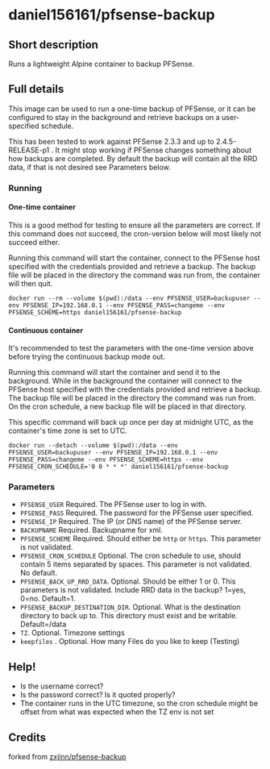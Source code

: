 # daniel156161/pfsense-backup

## Short description
Runs a lightweight Alpine container to backup PFSense.

## Full details
This image can be used to run a one-time backup of PFSense, or it can be configured to stay in the background and retrieve backups on a user-specified schedule.

This has been tested to work against PFSense 2.3.3 and up to 2.4.5-RELEASE-p1 . It might stop working if PFSense changes something about how backups are completed. By default the backup will contain all the RRD data, if that is not desired see Parameters below.

### Running
#### One-time container
This is a good method for testing to ensure all the parameters are correct. If this command does not succeed, the cron-version below will most likely not succeed either.

Running this command will start the container, connect to the PFSense host specified with the credentials provided and retrieve a backup. The backup file will be placed in the directory the command was run from, the container will then quit.
```
docker run --rm --volume $(pwd):/data --env PFSENSE_USER=backupuser --env PFSENSE_IP=192.168.0.1 --env PFSENSE_PASS=changeme --env PFSENSE_SCHEME=https daniel156161/pfsense-backup
```
#### Continuous container
It's recommended to test the parameters with the one-time version above before trying the continuous backup mode out.

Running this command will start the container and send it to the background. While in the background the container will connect to the PFSense host specified with the credentials provided and retrieve a backup. The backup file will be placed in the directory the command was run from. On the cron schedule, a new backup file will be placed in that directory.

This specific command will back up once per day at midnight UTC, as the container's time zone is set to UTC.
```
docker run --detach --volume $(pwd):/data --env PFSENSE_USER=backupuser --env PFSENSE_IP=192.168.0.1 --env PFSENSE_PASS=changeme --env PFSENSE_SCHEME=https --env PFSENSE_CRON_SCHEDULE='0 0 * * *' daniel156161/pfsense-backup
```

### Parameters
- `PFSENSE_USER` Required. The PFSense user to log in with.
- `PFSENSE_PASS` Required. The password for the PFSense user specified.
- `PFSENSE_IP` Required. The IP (or DNS name) of the PFSense server.
- `BACKUPNAME` Required. Backupname for xml.
- `PFSENSE_SCHEME` Required. Should either be `http` or `https`. This parameter is not validated.
- `PFSENSE_CRON_SCHEDULE` Optional. The cron schedule to use, should contain 5 items separated by spaces. This parameter is not validated. No default.
- `PFSENSE_BACK_UP_RRD_DATA`. Optional. Should be either 1 or 0. This parameters is not validated. Include RRD data in the backup? 1=yes, 0=no. Default=1.
- `PFSENSE_BACKUP_DESTINATION_DIR`. Optional. What is the destination directory to back up to. This directory must exist and be writable. Default=/data
- `TZ`. Optional. Timezone settings
- `keepfiles` . Optional. How many Files do you like to keep (Testing)

## Help!
- Is the username correct?
- Is the password correct? Is it quoted properly?
- The container runs in the UTC timezone, so the cron schedule might be offset from what was expected when the TZ env is not set

## Credits
forked from [zxjinn/pfsense-backup](https://github.com/zxjinn/pfsense-backup)
